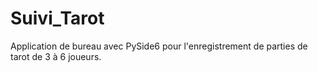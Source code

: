 # Suivi_Tarot

Application de bureau avec PySide6 pour l'enregistrement de parties de tarot de 3 à 6 joueurs.